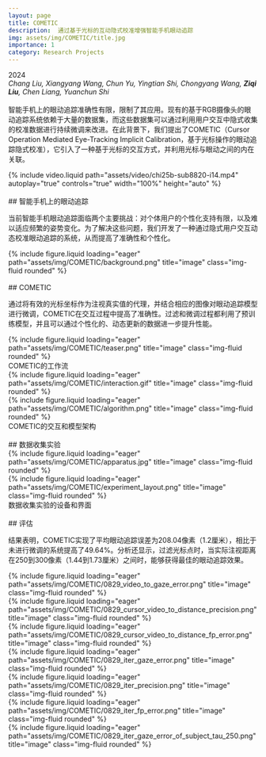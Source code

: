 ```yaml
---
layout: page
title: COMETIC
description:  通过基于光标的互动隐式校准增强智能手机眼动追踪
img: assets/img/COMETIC/title.jpg
importance: 1
category: Research Projects
---
```


2024  
*Chang Liu, Xiangyang Wang, Chun Yu, Yingtian Shi, Chongyang Wang, **Ziqi Liu**, Chen Liang, Yuanchun Shi*  
<br>
智能手机上的眼动追踪准确性有限，限制了其应用。现有的基于RGB摄像头的眼动追踪系统依赖于大量的数据集，而这些数据集可以通过利用用户交互中隐式收集的校准数据进行持续微调来改进。在此背景下，我们提出了COMETIC（Cursor Operation Mediated Eye-Tracking Implicit Calibration，基于光标操作的眼动追踪隐式校准），它引入了一种基于光标的交互方式，并利用光标与眼动之间的内在关联。

<div class="row">
    <div class="col-sm mt-3 mt-md-0">
        {% include video.liquid path="assets/video/chi25b-sub8820-i14.mp4" autoplay="true" controls="true" width="100%" height="auto" %}
    </div>
</div>

<br>
## 智能手机上的眼动追踪 

当前智能手机眼动追踪面临两个主要挑战：对个体用户的个性化支持有限，以及难以适应频繁的姿势变化。为了解决这些问题，我们开发了一种通过隐式用户交互动态校准眼动追踪的系统，从而提高了准确性和个性化。

<div class="row">
    <div class="col-sm mt-3 mt-md-0">
        {% include figure.liquid loading="eager" path="assets/img/COMETIC/background.png" title="image" class="img-fluid rounded" %}
    </div>
</div>

<br>
## COMETIC  

通过将有效的光标坐标作为注视真实值的代理，并结合相应的图像对眼动追踪模型进行微调，COMETIC在交互过程中提高了准确性。过滤和微调过程都利用了预训练模型，并且可以通过个性化的、动态更新的数据进一步提升性能。

<div class="row">
    <div class="col-sm mt-3 mt-md-0">
        {% include figure.liquid loading="eager" path="assets/img/COMETIC/teaser.png" title="image" class="img-fluid rounded" %}
    </div>
</div>
<div class="caption">
    COMETIC的工作流
</div>
<div class="row">
    <div class="col-sm-4 mt-3 mt-md-0">
        {% include figure.liquid loading="eager" path="assets/img/COMETIC/interaction.gif" title="image" class="img-fluid rounded" %}
    </div>
    <div class="col-sm-8 mt-3 mt-md-0">
        {% include figure.liquid loading="eager" path="assets/img/COMETIC/algorithm.png" title="image" class="img-fluid rounded" %}
    </div>
</div>
<div class="caption">
    COMETIC的交互和模型架构
</div>


<br>
## 数据收集实验  

<div class="row">
    <div class="col-sm-4 mt-3 mt-md-0">
        {% include figure.liquid loading="eager" path="assets/img/COMETIC/apparatus.jpg" title="image" class="img-fluid rounded" %}
    </div>
    <div class="col-sm-8 mt-3 mt-md-0">
        {% include figure.liquid loading="eager" path="assets/img/COMETIC/experiment_layout.png" title="image" class="img-fluid rounded" %}
    </div>
</div>
<div class="caption">
    数据收集实验的设备和界面
</div>


<br>
## 评估  

结果表明，COMETIC实现了平均眼动追踪误差为208.04像素（1.2厘米），相比于未进行微调的系统提高了49.64%。分析还显示，过滤光标点时，当实际注视距离在250到300像素（1.44到1.73厘米）之间时，能够获得最佳的眼动追踪效果。

<div class="row">
    <div class="col-sm mt-3 mt-md-0">
        {% include figure.liquid loading="eager" path="assets/img/COMETIC/0829_video_to_gaze_error.png" title="image" class="img-fluid rounded" %}
    </div>
    <div class="col-sm mt-3 mt-md-0">
        {% include figure.liquid loading="eager" path="assets/img/COMETIC/0829_cursor_video_to_distance_precision.png" title="image" class="img-fluid rounded" %}
    </div>
    <div class="col-sm mt-3 mt-md-0">
        {% include figure.liquid loading="eager" path="assets/img/COMETIC/0829_cursor_video_to_distance_fp_error.png" title="image" class="img-fluid rounded" %}
    </div>
</div>
<div class="row">
    <div class="col-sm mt-3 mt-md-0">
        {% include figure.liquid loading="eager" path="assets/img/COMETIC/0829_iter_gaze_error.png" title="image" class="img-fluid rounded" %}
    </div>
    <div class="col-sm mt-3 mt-md-0">
        {% include figure.liquid loading="eager" path="assets/img/COMETIC/0829_iter_precision.png" title="image" class="img-fluid rounded" %}
    </div>
    <div class="col-sm mt-3 mt-md-0">
        {% include figure.liquid loading="eager" path="assets/img/COMETIC/0829_iter_fp_error.png" title="image" class="img-fluid rounded" %}
    </div>
    <div class="col-sm mt-3 mt-md-0">
        {% include figure.liquid loading="eager" path="assets/img/COMETIC/0829_iter_gaze_error_of_subject_tau_250.png" title="image" class="img-fluid rounded" %}
    </div>
</div>
